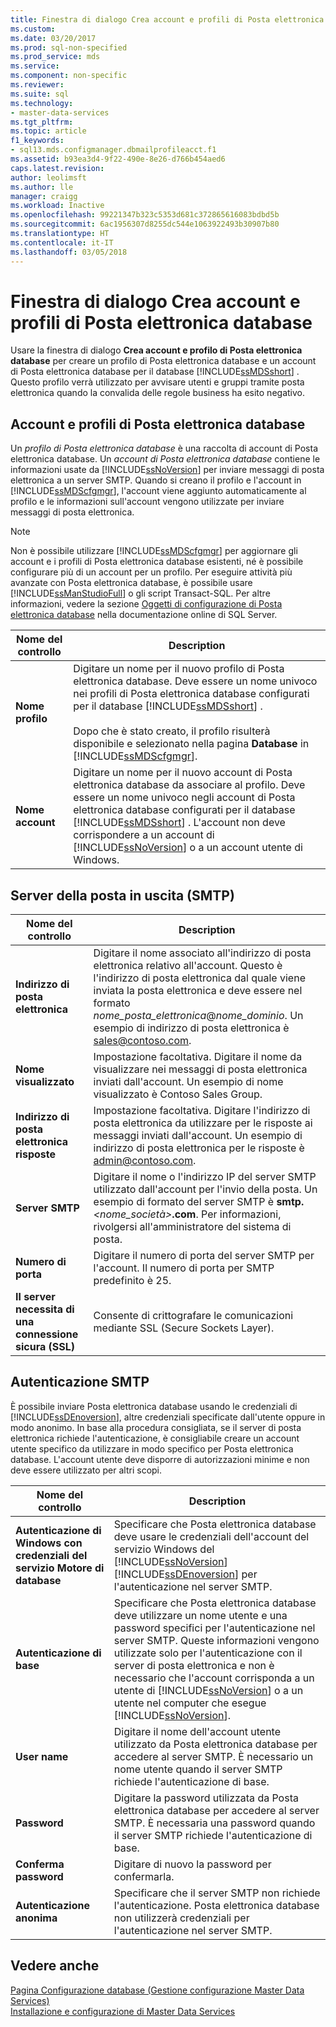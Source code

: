 ```yaml
---
title: Finestra di dialogo Crea account e profili di Posta elettronica database | Microsoft Docs
ms.custom: 
ms.date: 03/20/2017
ms.prod: sql-non-specified
ms.prod_service: mds
ms.service: 
ms.component: non-specific
ms.reviewer: 
ms.suite: sql
ms.technology:
- master-data-services
ms.tgt_pltfrm: 
ms.topic: article
f1_keywords:
- sql13.mds.configmanager.dbmailprofileacct.f1
ms.assetid: b93ea3d4-9f22-490e-8e26-d766b454aed6
caps.latest.revision: 
author: leolimsft
ms.author: lle
manager: craigg
ms.workload: Inactive
ms.openlocfilehash: 99221347b323c5353d681c372865616083bdbd5b
ms.sourcegitcommit: 6ac1956307d8255dc544e1063922493b30907b80
ms.translationtype: HT
ms.contentlocale: it-IT
ms.lasthandoff: 03/05/2018
---
```

# <a name="create-database-mail-profile-and-account-dialog-box"></a>Finestra di dialogo Crea account e profili di Posta elettronica database
  Usare la finestra di dialogo **Crea account e profilo di Posta elettronica database** per creare un profilo di Posta elettronica database e un account di Posta elettronica database per il database [!INCLUDE[ssMDSshort](../includes/ssmdsshort-md.md)] . Questo profilo verrà utilizzato per avvisare utenti e gruppi tramite posta elettronica quando la convalida delle regole business ha esito negativo.  
  
## <a name="database-mail-profile-and-account"></a>Account e profili di Posta elettronica database  
 Un *profilo di Posta elettronica database* è una raccolta di account di Posta elettronica database. Un *account di Posta elettronica database* contiene le informazioni usate da [!INCLUDE[ssNoVersion](../includes/ssnoversion-md.md)] per inviare messaggi di posta elettronica a un server SMTP. Quando si creano il profilo e l'account in [!INCLUDE[ssMDScfgmgr](../includes/ssmdscfgmgr-md.md)], l'account viene aggiunto automaticamente al profilo e le informazioni sull'account vengono utilizzate per inviare messaggi di posta elettronica.  
  
> [!NOTE]  
>  Non è possibile utilizzare [!INCLUDE[ssMDScfgmgr](../includes/ssmdscfgmgr-md.md)] per aggiornare gli account e i profili di Posta elettronica database esistenti, né è possibile configurare più di un account per un profilo. Per eseguire attività più avanzate con Posta elettronica database, è possibile usare [!INCLUDE[ssManStudioFull](../includes/ssmanstudiofull-md.md)] o gli script Transact-SQL. Per altre informazioni, vedere la sezione [Oggetti di configurazione di Posta elettronica database](../relational-databases/database-mail/database-mail-configuration-objects.md) nella documentazione online di SQL Server.  
  
|Nome del controllo|Description|  
|------------------|-----------------|  
|**Nome profilo**|Digitare un nome per il nuovo profilo di Posta elettronica database. Deve essere un nome univoco nei profili di Posta elettronica database configurati per il database [!INCLUDE[ssMDSshort](../includes/ssmdsshort-md.md)] .<br /><br /> Dopo che è stato creato, il profilo risulterà disponibile e selezionato nella pagina **Database** in [!INCLUDE[ssMDScfgmgr](../includes/ssmdscfgmgr-md.md)].|  
|**Nome account**|Digitare un nome per il nuovo account di Posta elettronica database da associare al profilo. Deve essere un nome univoco negli account di Posta elettronica database configurati per il database [!INCLUDE[ssMDSshort](../includes/ssmdsshort-md.md)] . L'account non deve corrispondere a un account di [!INCLUDE[ssNoVersion](../includes/ssnoversion-md.md)] o a un account utente di Windows.|  
  
## <a name="outgoing-smtp-mail-server"></a>Server della posta in uscita (SMTP)  
  
|Nome del controllo|Description|  
|------------------|-----------------|  
|**Indirizzo di posta elettronica**|Digitare il nome associato all'indirizzo di posta elettronica relativo all'account. Questo è l'indirizzo di posta elettronica dal quale viene inviata la posta elettronica e deve essere nel formato *nome_posta_elettronica*@*nome_dominio*. Un esempio di indirizzo di posta elettronica è sales@contoso.com.|  
|**Nome visualizzato**|Impostazione facoltativa. Digitare il nome da visualizzare nei messaggi di posta elettronica inviati dall'account. Un esempio di nome visualizzato è Contoso Sales Group.|  
|**Indirizzo di posta elettronica risposte**|Impostazione facoltativa. Digitare l'indirizzo di posta elettronica da utilizzare per le risposte ai messaggi inviati dall'account. Un esempio di indirizzo di posta elettronica per le risposte è admin@contoso.com.|  
|**Server SMTP**|Digitare il nome o l'indirizzo IP del server SMTP utilizzato dall'account per l'invio della posta. Un esempio di formato del server SMTP è **smtp.***<nome_società>***.com**. Per informazioni, rivolgersi all'amministratore del sistema di posta.|  
|**Numero di porta**|Digitare il numero di porta del server SMTP per l'account. Il numero di porta per SMTP predefinito è 25.|  
|**Il server necessita di una connessione sicura (SSL)**|Consente di crittografare le comunicazioni mediante SSL (Secure Sockets Layer).|  
  
## <a name="smtp-authentication"></a>Autenticazione SMTP  
 È possibile inviare Posta elettronica database usando le credenziali di [!INCLUDE[ssDEnoversion](../includes/ssdenoversion-md.md)], altre credenziali specificate dall'utente oppure in modo anonimo. In base alla procedura consigliata, se il server di posta elettronica richiede l'autenticazione, è consigliabile creare un account utente specifico da utilizzare in modo specifico per Posta elettronica database. L'account utente deve disporre di autorizzazioni minime e non deve essere utilizzato per altri scopi.  
  
|Nome del controllo|Description|  
|------------------|-----------------|  
|**Autenticazione di Windows con credenziali del servizio Motore di database**|Specificare che Posta elettronica database deve usare le credenziali dell'account del servizio Windows del [!INCLUDE[ssNoVersion](../includes/ssnoversion-md.md)] [!INCLUDE[ssDEnoversion](../includes/ssdenoversion-md.md)] per l'autenticazione nel server SMTP.|  
|**Autenticazione di base**|Specificare che Posta elettronica database deve utilizzare un nome utente e una password specifici per l'autenticazione nel server SMTP. Queste informazioni vengono utilizzate solo per l'autenticazione con il server di posta elettronica e non è necessario che l'account corrisponda a un utente di [!INCLUDE[ssNoVersion](../includes/ssnoversion-md.md)] o a un utente nel computer che esegue [!INCLUDE[ssNoVersion](../includes/ssnoversion-md.md)].|  
|**User name**|Digitare il nome dell'account utente utilizzato da Posta elettronica database per accedere al server SMTP. È necessario un nome utente quando il server SMTP richiede l'autenticazione di base.|  
|**Password**|Digitare la password utilizzata da Posta elettronica database per accedere al server SMTP. È necessaria una password quando il server SMTP richiede l'autenticazione di base.|  
|**Conferma password**|Digitare di nuovo la password per confermarla.|  
|**Autenticazione anonima**|Specificare che il server SMTP non richiede l'autenticazione. Posta elettronica database non utilizzerà credenziali per l'autenticazione nel server SMTP.|  
  
## <a name="see-also"></a>Vedere anche  
 [Pagina Configurazione database &#40;Gestione configurazione Master Data Services&#41;](../master-data-services/database-configuration-page-master-data-services-configuration-manager.md)   
[Installazione e configurazione di Master Data Services](../master-data-services/master-data-services-installation-and-configuration.md)
  
  
